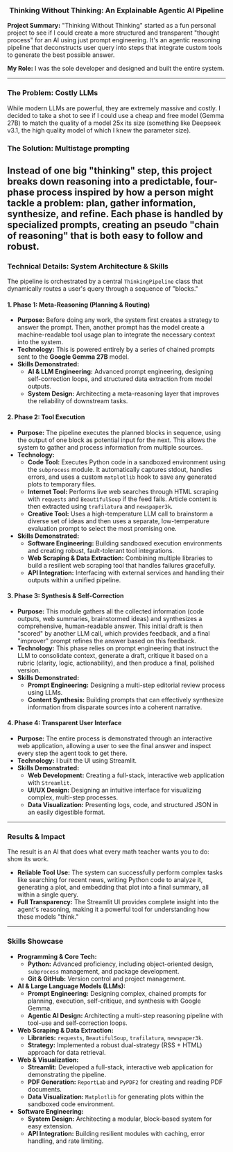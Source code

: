 <center>

### **Thinking Without Thinking: An Explainable Agentic AI Pipeline**

</center>

**Project Summary:** "Thinking Without Thinking" started as a fun personal project to see if I could create a more structured and transparent "thought process" for an AI using just prompt engineering. It's an agentic reasoning pipeline that deconstructs user query into steps that integrate custom tools to generate the best possible answer.

**My Role:** I was the sole developer and designed and built the entire system.

---

### The Problem: Costly LLMs

While modern LLMs are powerful, they are extremely massive and costly. I decided to take a shot to see if I could use a cheap and free model (Gemma 27B) to match the quality of a model 25x its size (something like Deepseek v3.1, the high quality model of which I knew the parameter size).

### The Solution: Multistage prompting

Instead of one big "thinking" step, this project breaks down reasoning into a predictable, four-phase process inspired by how a person might tackle a problem: plan, gather information, synthesize, and refine. Each phase is handled by specialized prompts, creating an pseudo "chain of reasoning" that is both easy to follow and robust. 
---

### Technical Details: System Architecture & Skills

The pipeline is orchestrated by a central `ThinkingPipeline` class that dynamically routes a user's query through a sequence of "blocks."

#### 1. Phase 1: Meta-Reasoning (Planning & Routing)
-   **Purpose:** Before doing any work, the system first creates a strategy to answer the prompt. Then, another prompt has the model create a machine-readable tool usage plan to integrate the necessary context into the system.
-   **Technology:** This is powered entirely by a series of chained prompts sent to the **Google Gemma 27B** model.
-   **Skills Demonstrated:**
    -   **AI & LLM Engineering:** Advanced prompt engineering, designing self-correction loops, and structured data extraction from model outputs.
    -   **System Design:** Architecting a meta-reasoning layer that improves the reliability of downstream tasks.

#### 2. Phase 2: Tool Execution
-   **Purpose:** The pipeline executes the planned blocks in sequence, using the output of one block as potential input for the next. This allows the system to gather and process information from multiple sources.
-   **Technology:**
    -   **Code Tool:** Executes Python code in a sandboxed environment using the `subprocess` module. It automatically captures stdout, handles errors, and uses a custom `matplotlib` hook to save any generated plots to temporary files.
    -   **Internet Tool:** Performs live web searches through HTML scraping with `requests` and `BeautifulSoup` if the feed fails. Article content is then extracted using `trafilatura` and `newspaper3k`.
    -   **Creative Tool:** Uses a high-temperature LLM call to brainstorm a diverse set of ideas and then uses a separate, low-temperature evaluation prompt to select the most promising one.
-   **Skills Demonstrated:**
    -   **Software Engineering:** Building sandboxed execution environments and creating robust, fault-tolerant tool integrations.
    -   **Web Scraping & Data Extraction:** Combining multiple libraries to build a resilient web scraping tool that handles failures gracefully.
    -   **API Integration:** Interfacing with external services and handling their outputs within a unified pipeline.

#### 3. Phase 3: Synthesis & Self-Correction
-   **Purpose:** This module gathers all the collected information (code outputs, web summaries, brainstormed ideas) and synthesizes a comprehensive, human-readable answer. This initial draft is then "scored" by another LLM call, which provides feedback, and a final "improver" prompt refines the answer based on this feedback.
-   **Technology:** This phase relies on prompt engineering that instruct the LLM to consolidate context, generate a draft, critique it based on a rubric (clarity, logic, actionability), and then produce a final, polished version.
-   **Skills Demonstrated:**
    -   **Prompt Engineering:** Designing a multi-step editorial review process using LLMs.
    -   **Content Synthesis:** Building prompts that can effectively synthesize information from disparate sources into a coherent narrative.

#### 4. Phase 4: Transparent User Interface
-   **Purpose:** The entire process is demonstrated through an interactive web application, allowing a user to see the final answer and inspect every step the agent took to get there.
-   **Technology:** I built the UI using Streamlit.
-   **Skills Demonstrated:**
    -   **Web Development:** Creating a full-stack, interactive web application with `Streamlit`.
    -   **UI/UX Design:** Designing an intuitive interface for visualizing complex, multi-step processes.
    -   **Data Visualization:** Presenting logs, code, and structured JSON in an easily digestible format.

---

### Results & Impact

The result is an AI that does what every math teacher wants you to do: show its work. 

-   **Reliable Tool Use:** The system can successfully perform complex tasks like searching for recent news, writing Python code to analyze it, generating a plot, and embedding that plot into a final summary, all within a single query.
-   **Full Transparency:** The Streamlit UI provides complete insight into the agent's reasoning, making it a powerful tool for understanding how these models "think."

---

### Skills Showcase

-   **Programming & Core Tech:**
    -   **Python:** Advanced proficiency, including object-oriented design, `subprocess` management, and package development.
    -   **Git & GitHub:** Version control and project management.
-   **AI & Large Language Models (LLMs):**
    -   **Prompt Engineering:** Designing complex, chained prompts for planning, execution, self-critique, and synthesis with Google Gemma.
    -   **Agentic AI Design:** Architecting a multi-step reasoning pipeline with tool-use and self-correction loops.
-   **Web Scraping & Data Extraction:**
    -   **Libraries:** `requests`, `BeautifulSoup`, `trafilatura`, `newspaper3k`.
    -   **Strategy:** Implemented a robust dual-strategy (RSS + HTML) approach for data retrieval.
-   **Web & Visualization:**
    -   **Streamlit:** Developed a full-stack, interactive web application for demonstrating the pipeline.
    -   **PDF Generation:** `ReportLab` and `PyPDF2` for creating and reading PDF documents.
    -   **Data Visualization:** `Matplotlib` for generating plots within the sandboxed code environment.
-   **Software Engineering:**
    -   **System Design:** Architecting a modular, block-based system for easy extension.
    -   **API Integration:** Building resilient modules with caching, error handling, and rate limiting.